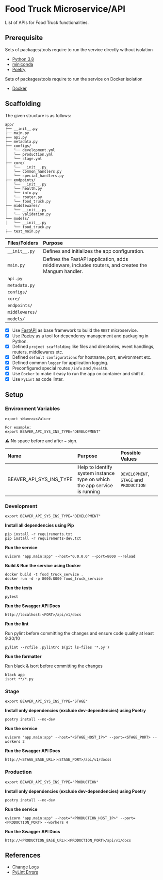 # Food Truck Microservice/API

List of APIs for Food Truck functionalities.

## Prerequisite

Sets of packages/tools require to run the service directly without isolation

* [Python 3.8](https://www.python.org/downloads/)
* [miniconda](https://docs.conda.io/en/latest/miniconda.html)
* [Poetry](https://python-poetry.org/)

Sets of packages/tools require to run the service on Docker isolation

* [Docker](https://www.docker.com/)

## Scaffolding

The given structure is as follows:

```
app/
├── __init__.py
├── main.py
├── api.py
├── metadata.py
├── configs/
│   └── development.yml
│   └── production.yml
│   └── stage.yml
├── core/
│   └── __init__.py
│   └── common_handlers.py
│   └── special_handlers.py
├── endpoints/
│   └── __init__.py
│   └── health.py
│   └── info.py
│   └── router.py
│   └── food_truck.py
├── middlewares/
│   └── __init__.py
│   └── validation.py
└── models/
│   └── __init__.py
    └── food_truck.py
├── test_main.py
```

| Files/Folders | Purpose |
|:---|:---|
| `__init__.py` | Defines and initializes the app configuration. |
| `main.py` | Defines the FastAPI application, adds middleware, includes routers, and creates the Mangum handler. |
| `api.py` | |
| `metadata.py` | |
| `configs/` | |
| `core/` | |
| `endpoints/` | |
| `middlewares/` | |
| `models/` | |

- [x] Use [FastAPI](https://fastapi.tiangolo.com/) as base framework to build the `REST` microservice.
- [x] Use [Poetry](https://python-poetry.org/docs/) as a tool for dependency management and packaging in Python.
- [x] Defined `project scaffolding` like files and directories, event handlings, routers, middlewares etc.
- [x] Defined `default configurations` for hostname, port, environment etc.
- [x] Defined common `logger` for application logging.
- [x] Preconfigured special routes `/info` and `/health`.
- [x] Use `Docker` to make it easy to run the app on container and shift it.
- [x] Use `PyLint` as code linter.

## Setup

### Environment Variables

```console
export <Name>=<Value>

For example:
export BEAVER_API_SYS_INS_TYPE="DEVELOPMENT"
```

:warning: No space before and after `=` sign.

| Name | Purpose | Possible Values |
|:---|:---|:---|
| BEAVER_API_SYS_INS_TYPE | Help to identify system instance type on which the app service is running | `DEVELOPMENT`, `STAGE` and `PRODUCTION` |

### Development

```console
export BEAVER_API_SYS_INS_TYPE="DEVELOPMENT"
```

**Install all dependencies using Pip**

```console
pip install -r requirements.txt
pip install -r requirements-dev.txt
```

**Run the service**

```console
uvicorn "app.main:app" --host="0.0.0.0" --port=8000 --reload
```

**Build & Run the service using Docker**

```console
docker build -t food_truck_service .
docker run -d -p 8000:8000 food_truck_service
```

**Run the tests**

```console
pytest
```

**Run the Swagger API Docs**

```console
http://localhost:<PORT>/api/v1/docs
```

**Run the lint**

Run pylint before committing the changes and ensure code quality at least 9.30/10

```console
pylint --rcfile .pylintrc $(git ls-files '*.py')
```

**Run the formatter**

Run black & isort before committing the changes

```console
black app
isort **/*.py
```

### Stage

```console
export BEAVER_API_SYS_INS_TYPE="STAGE"
```

**Install only dependencies (exclude dev-dependencies) using Poetry**
```console
poetry install --no-dev
```

**Run the service**

```console
uvicorn "app.main:app" --host="<STAGE_HOST_IP>" --port=<STAGE_PORT> --workers 2
```

**Run the Swagger API Docs**

```console
http://<STAGE_BASE_URL>:<STAGE_PORT>/api/v1/docss
```

### Production

```console
export BEAVER_API_SYS_INS_TYPE="PRODUCTION"
```

**Install only dependencies (exclude dev-dependencies) using Poetry**
```console
poetry install --no-dev
```

**Run the service**

```console
uvicorn "app.main:app" --host="<PRODUCTION_HOST_IP>" --port=<PRODUCTION_PORT> --workers 4
```

**Run the Swagger API Docs**

```console
http://<PRODUCTION_BASE_URL>:<PRODUCTION_PORT>/api/v1/docs
```

## References

* [Change Logs](CHANGELOGS.md)
* [PyLint Errors](https://vald-phoenix.github.io/pylint-errors/#list-of-errors)
